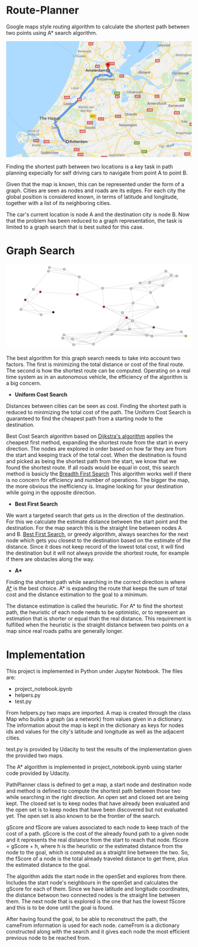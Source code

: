 # Route-Planner
 Google maps style routing algorithm to calculate the shortest path between two points using A* search algorithm.

 
 ![GoogleMapPath](images/GoogleMapPath.JPG)
 
 Finding the shortest path between two locations is a key task in path planning expecially for self driving cars to navigate from point A to point B.
 
 Given that the map is known, this can be represented under the form of a graph. Cities are seen as nodes and roads are its edges. For each city the global position is considered known, in terms of latitude and longitude, 
 together with a list of its neighboring cities.
 
 The car's current location is node A and the destination city is node B. Now that the problem has been reduced to a graph representation, the task is limited to a graph search that is best suited for this case.
 
 # Graph Search
 
 ![GraphPath](images/GraphPath.JPG)
 
 The best algorithm for this graph search needs to take into account two factors. The first is minimizing the total distance or cost of the final route. The second is how the shortest route can be computed. 
 Operating on a real time system as in an autonomous vehicle, the efficiency of the algorithm is a big concern.
 
 - **Uniform Cost Search**
 
 Distances between cities can be seen as cost. Finding the shortest path is reduced to minimizing the total cost of the path. The Uniform Cost Search is guaranteed to find the cheapest path from a starting node to the destination.
 
 Best Cost Search algorithm based on [Dijkstra's algorithm](https://en.wikipedia.org/wiki/Dijkstra%27s_algorithm ) applies the cheapest first method, expanding the shortest route from the start in every direction. The nodes are explored in order based on how far they are from the start and keeping track of the total cost. When the destination is found and picked as being the shortest path from the start, we know that we found the shortest route. If all roads would be equal in cost, this search method is basicly the [Breadth First Search](https://en.wikipedia.org/wiki/Breadth-first_search)
 This algorithm works well if there is no concern for efficiency and number of operations. The bigger the map, the more obvious the inefficiency is. Imagine looking for your destination while going in the opposite direction.
  
 - **Best First Search**
 
 We want a targeted search that gets us in the direction of the destination. For this we calculate the estimate distance between the start point and the destination. For the map search this is the straight line between nodes A and B.
 [Best First Search](https://en.wikipedia.org/wiki/Best-first_search), or greedy algorithm, always searches for the next node which gets you closest to the destination based on the estimate of the distance. Since it does not keep record of the lowest total cost, it will find the destination but it will not always provide the shortest route, for example if there are obstacles along the way.
 
 - **A\***
 
 Finding the shortest path while searching in the correct direction is where [A*](https://en.wikipedia.org/wiki/A*_search_algorithm) is the best choice. A* is expanding the route that keeps the sum of total cost and the distance 
 estimation to the goal to a minimum.
 
 The distance estimation is called the heuristic. For A* to find the shortest path, the heuristic of each node needs to be optimistic, or to represent an estimation that is shorter or equal than the real distance. 
 This requirement is fulfilled when the heuristic is the straight distance between two points on a map since real roads paths are generally longer.
 
 # Implementation
 This project is implemented in Python under Jupyter Notebook. The files are:
 - project_notebook.ipynb
 - helpers.py
 - test.py
 
 From helpers.py two maps are imported. A map is created through the class Map who builds a graph (as a network) from values given in a dictionary. 
 The information about the map is kept in the dictionary as keys for nodes ids and values for the city's latitude and longitude as well as the adjacent cities.
 
 test.py is provided by Udacity to test the results of the implementation given the provided two maps.
 
 The A* algorithm is implemented in project_notebook.ipynb using starter code provided by Udacity.
 
 PathPlanner class is defined to get a map, a start node and destination node and method is defined to compute the shortest path between those two while searching in the right direction. An open set and closed set are being kept. 
 The closed set is to keep nodes that have already been evaluated and the open set is to keep nodes that have been discovered but not evaluated yet. The open set is also known to be the frontier of the search.
 
 gScore and fScore are values associated to each node to keep trach of the cost of a path. gScore is the cost of the already found path to a given node and it represents the real distance from the start to reach that node. 
 fScore = gScore + h, where h is the heuristic or the estimated distance from the node to the goal, which is computed as a straight line between the two. 
 So, the fScore of a node is the total already traveled distance to get there, plus the estimated distance to the goal.
 
 The algorithm adds the start node in the openSet and explores from there. Includes the start node's neighbours in the openSet and calculates the gScore for each of them. Since we have latitude and longitude coordinates, 
 the distance betwoon two connected nodes is the straight line between them. The next node that is explored is the one that has the lowest fScore and this is to be done until the goal is found.
 
 After having found the goal, to be able to reconstruct the path, the cameFrom information is used for each node. cameFrom is a dictionary constructed along with the search and it gives each node the most efficient previous node to be reached from.